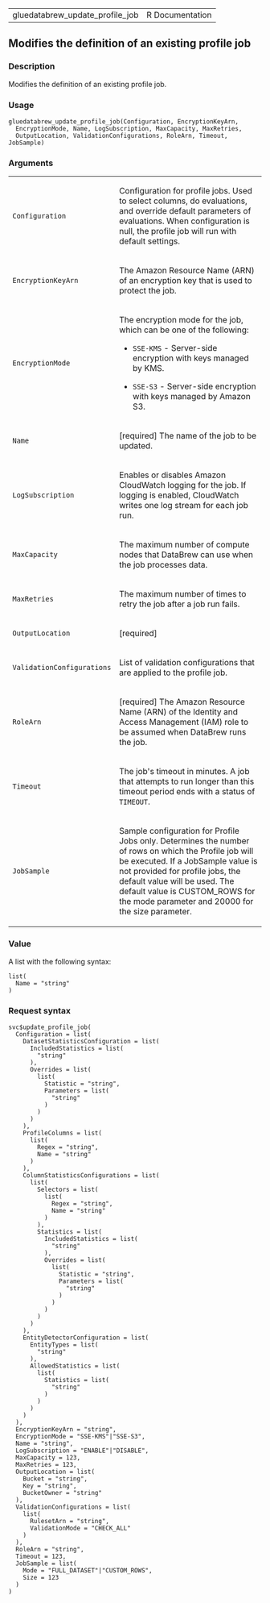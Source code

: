 <table style="width: 100%;">
<tbody>
<tr class="odd">
<td>gluedatabrew_update_profile_job</td>
<td style="text-align: right;">R Documentation</td>
</tr>
</tbody>
</table>

## Modifies the definition of an existing profile job

### Description

Modifies the definition of an existing profile job.

### Usage

    gluedatabrew_update_profile_job(Configuration, EncryptionKeyArn,
      EncryptionMode, Name, LogSubscription, MaxCapacity, MaxRetries,
      OutputLocation, ValidationConfigurations, RoleArn, Timeout, JobSample)

### Arguments

<table>
<colgroup>
<col style="width: 35%" />
<col style="width: 65%" />
</colgroup>
<tbody>
<tr class="odd">
<td><code
id="gluedatabrew_update_profile_job_:_Configuration">Configuration</code></td>
<td><p>Configuration for profile jobs. Used to select columns, do
evaluations, and override default parameters of evaluations. When
configuration is null, the profile job will run with default
settings.</p></td>
</tr>
<tr class="even">
<td><code
id="gluedatabrew_update_profile_job_:_EncryptionKeyArn">EncryptionKeyArn</code></td>
<td><p>The Amazon Resource Name (ARN) of an encryption key that is used
to protect the job.</p></td>
</tr>
<tr class="odd">
<td><code
id="gluedatabrew_update_profile_job_:_EncryptionMode">EncryptionMode</code></td>
<td><p>The encryption mode for the job, which can be one of the
following:</p>
<ul>
<li><p><code>SSE-KMS</code> - Server-side encryption with keys managed
by KMS.</p></li>
<li><p><code>SSE-S3</code> - Server-side encryption with keys managed by
Amazon S3.</p></li>
</ul></td>
</tr>
<tr class="even">
<td><code id="gluedatabrew_update_profile_job_:_Name">Name</code></td>
<td><p>[required] The name of the job to be updated.</p></td>
</tr>
<tr class="odd">
<td><code
id="gluedatabrew_update_profile_job_:_LogSubscription">LogSubscription</code></td>
<td><p>Enables or disables Amazon CloudWatch logging for the job. If
logging is enabled, CloudWatch writes one log stream for each job
run.</p></td>
</tr>
<tr class="even">
<td><code
id="gluedatabrew_update_profile_job_:_MaxCapacity">MaxCapacity</code></td>
<td><p>The maximum number of compute nodes that DataBrew can use when
the job processes data.</p></td>
</tr>
<tr class="odd">
<td><code
id="gluedatabrew_update_profile_job_:_MaxRetries">MaxRetries</code></td>
<td><p>The maximum number of times to retry the job after a job run
fails.</p></td>
</tr>
<tr class="even">
<td><code
id="gluedatabrew_update_profile_job_:_OutputLocation">OutputLocation</code></td>
<td><p>[required]</p></td>
</tr>
<tr class="odd">
<td><code
id="gluedatabrew_update_profile_job_:_ValidationConfigurations">ValidationConfigurations</code></td>
<td><p>List of validation configurations that are applied to the profile
job.</p></td>
</tr>
<tr class="even">
<td><code
id="gluedatabrew_update_profile_job_:_RoleArn">RoleArn</code></td>
<td><p>[required] The Amazon Resource Name (ARN) of the Identity and
Access Management (IAM) role to be assumed when DataBrew runs the
job.</p></td>
</tr>
<tr class="odd">
<td><code
id="gluedatabrew_update_profile_job_:_Timeout">Timeout</code></td>
<td><p>The job's timeout in minutes. A job that attempts to run longer
than this timeout period ends with a status of
<code>TIMEOUT</code>.</p></td>
</tr>
<tr class="even">
<td><code
id="gluedatabrew_update_profile_job_:_JobSample">JobSample</code></td>
<td><p>Sample configuration for Profile Jobs only. Determines the number
of rows on which the Profile job will be executed. If a JobSample value
is not provided for profile jobs, the default value will be used. The
default value is CUSTOM_ROWS for the mode parameter and 20000 for the
size parameter.</p></td>
</tr>
</tbody>
</table>

### Value

A list with the following syntax:

    list(
      Name = "string"
    )

### Request syntax

    svc$update_profile_job(
      Configuration = list(
        DatasetStatisticsConfiguration = list(
          IncludedStatistics = list(
            "string"
          ),
          Overrides = list(
            list(
              Statistic = "string",
              Parameters = list(
                "string"
              )
            )
          )
        ),
        ProfileColumns = list(
          list(
            Regex = "string",
            Name = "string"
          )
        ),
        ColumnStatisticsConfigurations = list(
          list(
            Selectors = list(
              list(
                Regex = "string",
                Name = "string"
              )
            ),
            Statistics = list(
              IncludedStatistics = list(
                "string"
              ),
              Overrides = list(
                list(
                  Statistic = "string",
                  Parameters = list(
                    "string"
                  )
                )
              )
            )
          )
        ),
        EntityDetectorConfiguration = list(
          EntityTypes = list(
            "string"
          ),
          AllowedStatistics = list(
            list(
              Statistics = list(
                "string"
              )
            )
          )
        )
      ),
      EncryptionKeyArn = "string",
      EncryptionMode = "SSE-KMS"|"SSE-S3",
      Name = "string",
      LogSubscription = "ENABLE"|"DISABLE",
      MaxCapacity = 123,
      MaxRetries = 123,
      OutputLocation = list(
        Bucket = "string",
        Key = "string",
        BucketOwner = "string"
      ),
      ValidationConfigurations = list(
        list(
          RulesetArn = "string",
          ValidationMode = "CHECK_ALL"
        )
      ),
      RoleArn = "string",
      Timeout = 123,
      JobSample = list(
        Mode = "FULL_DATASET"|"CUSTOM_ROWS",
        Size = 123
      )
    )

